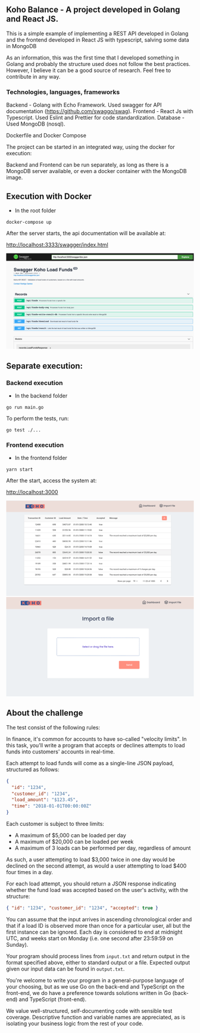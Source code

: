 ## Koho Balance - A project developed in Golang and React JS.

This is a simple example of implementing a REST API developed in Golang and the frontend developed in React JS with
typescript, salving some data in MongoDB

As an information, this was the first time that I developed something in Golang and probably the structure used does not follow the best practices. However, I believe it can be a good source of research. Feel free to contribute in any way.

### Technologies, languages, frameworks

Backend - Golang with Echo Framework. Used swagger for API documentation (https://github.com/swaggo/swag).
Frontend - React Js with Typescript. Used Eslint and Prettier for code standardization.
Database - Used MongoDB (nosql).

Dockerfile and Docker Compose

The project can be started in an integrated way, using the docker for execution:

Backend and Frontend can be run separately, as long as there is a MongoDB server available, or even a docker container with the MongoDB image.

## Execution with Docker

- In the root folder
```
docker-compose up
```
After the server starts, the api documentation will be available at:

[http://localhost:3333/swagger/index.html](http://localhost:3333/swagger/index.html)

![alt text](https://github.com/roaugusto/koho/blob/main/assets/imgs/swagger.png?raw=true)

## Separate execution:

### Backend execution
- In the backend folder

```
go run main.go
```

To perform the tests, run:
```
go test ./...
```

### Frontend execution
- In the frontend folder
```
yarn start
```
After the start, access the system at:

[http://localhost:3000](http://localhost:3000)

![alt text](https://github.com/roaugusto/koho/blob/main/assets/imgs/koho1.png?raw=true)
![alt text](https://github.com/roaugusto/koho/blob/main/assets/imgs/koho2.png?raw=true)

## About the challenge

The test consist of the following rules:

In finance, it's common for accounts to have so-called "velocity limits". In this task, you'll write a program that accepts or declines attempts to load funds into customers' accounts in real-time.

Each attempt to load funds will come as a single-line JSON payload, structured as follows:

```json
{
  "id": "1234",
  "customer_id": "1234",
  "load_amount": "$123.45",
  "time": "2018-01-01T00:00:00Z"
}
```

Each customer is subject to three limits:

- A maximum of $5,000 can be loaded per day
- A maximum of $20,000 can be loaded per week
- A maximum of 3 loads can be performed per day, regardless of amount

As such, a user attempting to load $3,000 twice in one day would be declined on the second attempt, as would a user attempting to load $400 four times in a day.

For each load attempt, you should return a JSON response indicating whether the fund load was accepted based on the user's activity, with the structure:

```json
{ "id": "1234", "customer_id": "1234", "accepted": true }
```

You can assume that the input arrives in ascending chronological order and that if a load ID is observed more than once for a particular user, all but the first instance can be ignored. Each day is considered to end at midnight UTC, and weeks start on Monday (i.e. one second after 23:59:59 on Sunday).

Your program should process lines from `input.txt` and return output in the format specified above, either to standard output or a file. Expected output given our input data can be found in `output.txt`.

You're welcome to write your program in a general-purpose language of your choosing, but as we use Go on the back-end and TypeScript on the front-end, we do have a preference towards solutions written in Go (back-end) and TypeScript (front-end).

We value well-structured, self-documenting code with sensible test coverage. Descriptive function and variable names are appreciated, as is isolating your business logic from the rest of your code.
